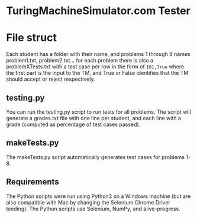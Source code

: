 # TuringMachineSimulator.com Tester

# File struct
Each student has a folder with their name, and problems 1 through 8 names problem1.txt, problem2.txt... for each problem there is also a problemXTests.txt with a test case per row in the form of `101,True` where the first part is the input to the TM, and True or False identifies that the TM should accept or reject respectively.

## testing.py
You can run the testing.py script to run tests for all problems. The script will generate a grades.txt file with one line per student, and each line with a grade (computed as percentage of test cases passed).

## makeTests.py
The makeTests.py script automatically generates test cases for problems 1-8.

## Requirements
The Python scripts were run using Python3 on a Windows machine (but are also compatible with Mac by changing the Selenium Chrome Driver binding). The Python scripts use Selenium, NumPy, and alive-progress.